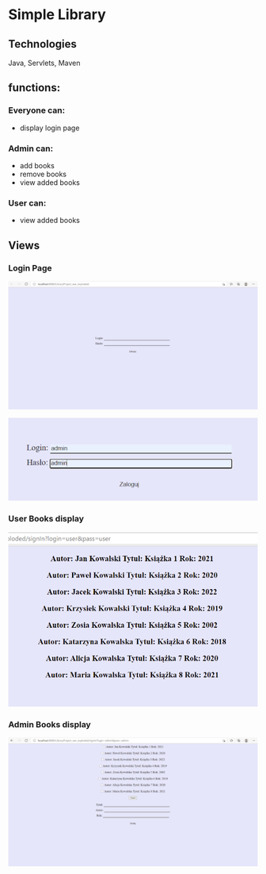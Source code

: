 # Simple Library

## Technologies

Java, Servlets, Maven 

## functions:

### Everyone can:

- display login page 

### Admin can:

- add books
- remove books
- view added books

### User can: 

- view added books

## Views

### Login Page 

![](LoginPage.png)

![](loginInput.png)

### User Books display

![](userBookList.png)

### Admin Books display

![](BooksList.png)